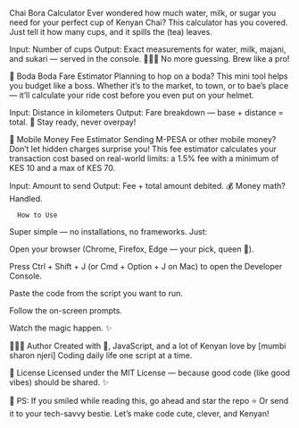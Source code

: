  Chai Bora Calculator
Ever wondered how much water, milk, or sugar you need for your perfect cup of Kenyan Chai? This calculator has you covered. Just tell it how many cups, and it spills the (tea) leaves.

Input: Number of cups
Output: Exact measurements for water, milk, majani, and sukari — served in the console.
👩🏽‍🍳 No more guessing. Brew like a pro!

🛵 Boda Boda Fare Estimator
Planning to hop on a boda? This mini tool helps you budget like a boss. Whether it’s to the market, to town, or to bae’s place — it’ll calculate your ride cost before you even put on your helmet.

Input: Distance in kilometers
Output: Fare breakdown — base + distance = total.
💸 Stay ready, never overpay!

📲 Mobile Money Fee Estimator
Sending M-PESA or other mobile money? Don’t let hidden charges surprise you! This fee estimator calculates your transaction cost based on real-world limits: a 1.5% fee with a minimum of KES 10 and a max of KES 70.

Input: Amount to send
Output: Fee + total amount debited.
💰 Money math? Handled.

      How to Use
Super simple — no installations, no frameworks. Just:

Open your browser (Chrome, Firefox, Edge — your pick, queen 👑).

Press Ctrl + Shift + J (or Cmd + Option + J on Mac) to open the Developer Console.

Paste the code from the script you want to run.

Follow the on-screen prompts.

Watch the magic happen. ✨

👩🏽‍💻 Author
Created with 💖, JavaScript, and a lot of Kenyan love by [mumbi sharon njeri]
Coding daily life one script at a time.

📝 License
Licensed under the MIT License — because good code (like good vibes) should be shared. ✨

💬 PS:
If you smiled while reading this, go ahead and star the repo ⭐
Or send it to your tech-savvy bestie. Let’s make code cute, clever, and Kenyan! 
